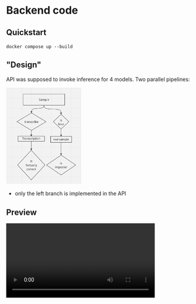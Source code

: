 # Backend code

## Quickstart
```
docker compose up --build
```

## "Design"
API was supposed to invoke inference for 4 models. Two parallel pipelines:

<img src="../docs/audio-sample-flow.png" width="40%" height="40%">

* only the left branch is implemented in the API

## Preview

<video src="../docs/backend-preview.mp4" width="400" />

